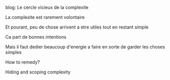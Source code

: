 blog: Le cercle vicieux de la complexite

La complexite est rarement volontaire


Et pourant, peu de chose arrivent a etre utiles tout en restant simple

Ca part de bonnes intentions

Mais il faut dedier beaucoup d'energie a faire en sorte de garder les choses simples

How to remedy?

Hiding and scoping complexity
